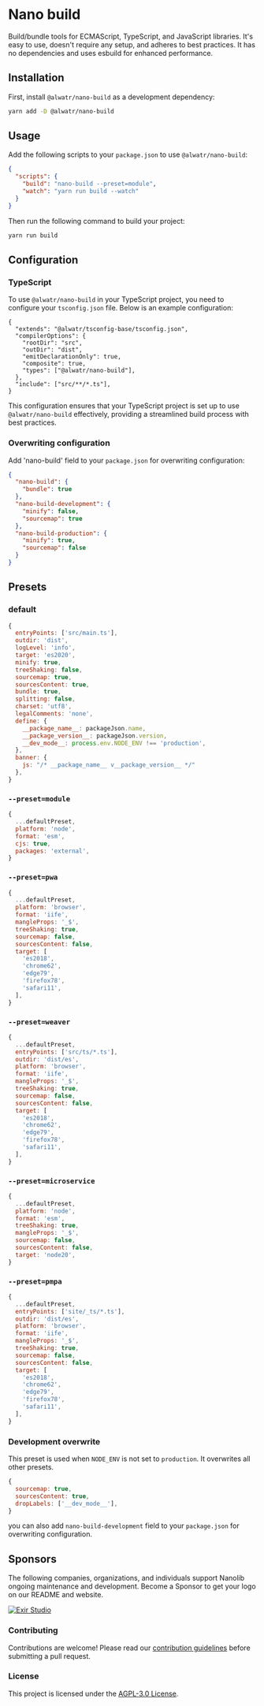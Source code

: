 # Nano build

Build/bundle tools for ECMAScript, TypeScript, and JavaScript libraries. It's easy to use, doesn't require any setup, and adheres to best practices. It has no dependencies and uses esbuild for enhanced performance.

## Installation

First, install `@alwatr/nano-build` as a development dependency:

```bash
yarn add -D @alwatr/nano-build
```

## Usage

Add the following scripts to your `package.json` to use `@alwatr/nano-build`:

```json
{
  "scripts": {
    "build": "nano-build --preset=module",
    "watch": "yarn run build --watch"
  }
}
```

Then run the following command to build your project:

```bash
yarn run build
```

## Configuration

### TypeScript

To use `@alwatr/nano-build` in your TypeScript project, you need to configure your `tsconfig.json` file.
Below is an example configuration:

```jsonc
{
  "extends": "@alwatr/tsconfig-base/tsconfig.json",
  "compilerOptions": {
    "rootDir": "src",
    "outDir": "dist",
    "emitDeclarationOnly": true,
    "composite": true,
    "types": ["@alwatr/nano-build"],
  },
  "include": ["src/**/*.ts"],
}
```

This configuration ensures that your TypeScript project is set up to use `@alwatr/nano-build` effectively, providing a streamlined build process with best practices.

### Overwriting configuration

Add 'nano-build' field to your `package.json` for overwriting configuration:

```json
{
  "nano-build": {
    "bundle": true
  },
  "nano-build-development": {
    "minify": false,
    "sourcemap": true
  },
  "nano-build-production": {
    "minify": true,
    "sourcemap": false
  }
}
```

## Presets

### default

```js
{
  entryPoints: ['src/main.ts'],
  outdir: 'dist',
  logLevel: 'info',
  target: 'es2020',
  minify: true,
  treeShaking: false,
  sourcemap: true,
  sourcesContent: true,
  bundle: true,
  splitting: false,
  charset: 'utf8',
  legalComments: 'none',
  define: {
    __package_name__: packageJson.name,
    __package_version__: packageJson.version,
    __dev_mode__: process.env.NODE_ENV !== 'production',
  },
  banner: {
    js: "/* __package_name__ v__package_version__ */"
  },
}
```

### `--preset=module`

```js
{
  ...defaultPreset,
  platform: 'node',
  format: 'esm',
  cjs: true,
  packages: 'external',
}
```

### `--preset=pwa`

```js
{
  ...defaultPreset,
  platform: 'browser',
  format: 'iife',
  mangleProps: '_$',
  treeShaking: true,
  sourcemap: false,
  sourcesContent: false,
  target: [
    'es2018',
    'chrome62',
    'edge79',
    'firefox78',
    'safari11',
  ],
}
```

### `--preset=weaver`

```js
{
  ...defaultPreset,
  entryPoints: ['src/ts/*.ts'],
  outdir: 'dist/es',
  platform: 'browser',
  format: 'iife',
  mangleProps: '_$',
  treeShaking: true,
  sourcemap: false,
  sourcesContent: false,
  target: [
    'es2018',
    'chrome62',
    'edge79',
    'firefox78',
    'safari11',
  ],
}
```

### `--preset=microservice`

```js
{
  ...defaultPreset,
  platform: 'node',
  format: 'esm',
  treeShaking: true,
  mangleProps: '_$',
  sourcemap: false,
  sourcesContent: false,
  target: 'node20',
}
```

### `--preset=pmpa`

```js
{
  ...defaultPreset,
  entryPoints: ['site/_ts/*.ts'],
  outdir: 'dist/es',
  platform: 'browser',
  format: 'iife',
  mangleProps: '_$',
  treeShaking: true,
  sourcemap: false,
  sourcesContent: false,
  target: [
    'es2018',
    'chrome62',
    'edge79',
    'firefox78',
    'safari11',
  ],
}
```

### Development overwrite

This preset is used when `NODE_ENV` is not set to `production`. It overwrites all other presets.

```js
{
  sourcemap: true,
  sourcesContent: true,
  dropLabels: ['__dev_mode__'],
}
```

you can also add `nano-build-development` field to your `package.json` for overwriting configuration.

## Sponsors

The following companies, organizations, and individuals support Nanolib ongoing maintenance and development. Become a Sponsor to get your logo on our README and website.

[![Exir Studio](https://avatars.githubusercontent.com/u/181194967?s=200&v=4)](https://exirstudio.com)

### Contributing

Contributions are welcome! Please read our [contribution guidelines](https://github.com/Alwatr/.github/blob/next/CONTRIBUTING.md) before submitting a pull request.

### License

This project is licensed under the [AGPL-3.0 License](LICENSE).
